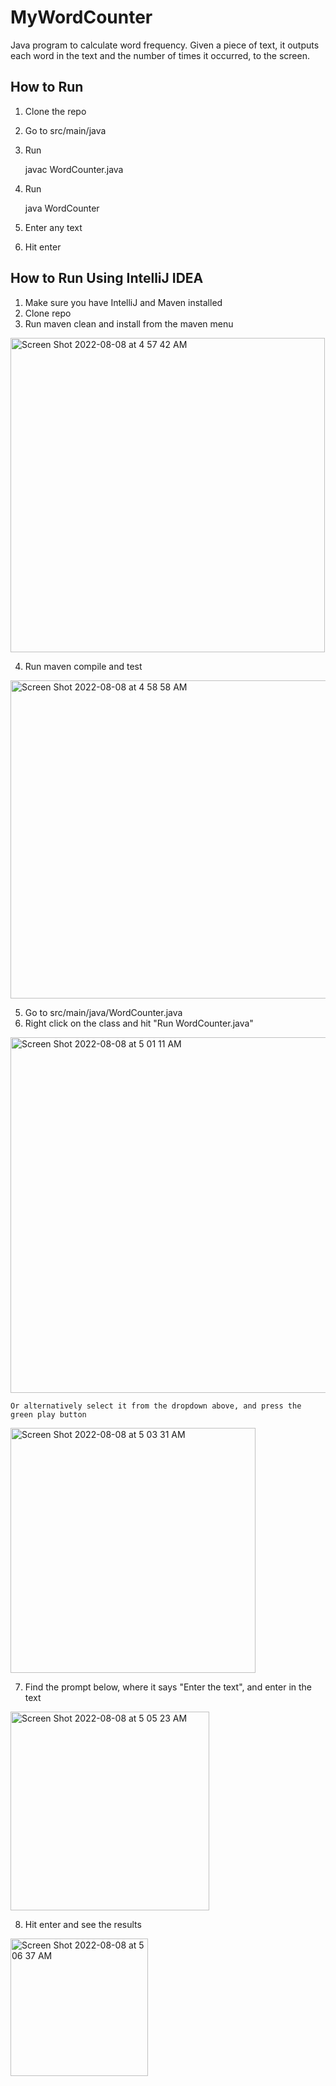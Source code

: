 # MyWordCounter

Java program to calculate word frequency.  Given a piece of text, it outputs each word in the text and the number of times it occurred, to the screen.


## How to Run

1.  Clone the repo
2.  Go to src/main/java
3.  Run

    javac WordCounter.java
    
4.  Run

    java WordCounter
    
5.  Enter any text
6.  Hit enter

## How to Run Using IntelliJ IDEA
1.  Make sure you have IntelliJ and Maven installed
2.  Clone repo
3.  Run maven clean and install from the maven menu

<img width="503" alt="Screen Shot 2022-08-08 at 4 57 42 AM" src="https://user-images.githubusercontent.com/14350809/183380363-d243c16f-ca54-46c4-85ac-e77ce97e19e0.png">

4.  Run maven compile and test

<img width="509" alt="Screen Shot 2022-08-08 at 4 58 58 AM" src="https://user-images.githubusercontent.com/14350809/183380584-073475fc-ff59-4bc2-86df-172b08ffe479.png">

5.  Go to src/main/java/WordCounter.java
6.  Right click on the class and hit "Run WordCounter.java"


<img width="569" alt="Screen Shot 2022-08-08 at 5 01 11 AM" src="https://user-images.githubusercontent.com/14350809/183381300-28e8f599-398e-429b-b1b4-f8a60d974930.png">

    Or alternatively select it from the dropdown above, and press the green play button

<img width="392" alt="Screen Shot 2022-08-08 at 5 03 31 AM" src="https://user-images.githubusercontent.com/14350809/183381636-d2813452-106a-4e8b-b1ce-d5456e642151.png">

7.  Find the prompt below, where it says "Enter the text", and enter in the text


<img width="318" alt="Screen Shot 2022-08-08 at 5 05 23 AM" src="https://user-images.githubusercontent.com/14350809/183381936-914adad5-dae7-4e37-b381-93851538af18.png">

8.  Hit enter and see the results


<img width="220" alt="Screen Shot 2022-08-08 at 5 06 37 AM" src="https://user-images.githubusercontent.com/14350809/183382065-d45fd7e2-055e-4d77-8802-ae77c90657d0.png">


